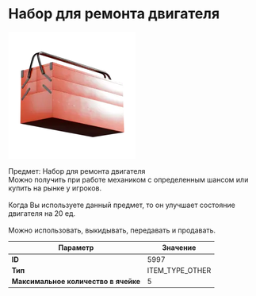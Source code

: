 # Набор для ремонта двигателя

![Item Image](../img/5997.webp?raw=true)

Предмет: Набор для ремонта двигателя<br>Можно получить при работе механиком с определенным шансом или купить на рынке у игроков.<br><br>Когда Вы используете данный предмет, то он улучшает состояние двигателя на 20 ед.<br><br>Можно использовать, выкидывать, передавать и продавать.


| Параметр | Значение |
|----------|----------|
| **ID** | 5997 |
| **Тип** | ITEM_TYPE_OTHER |
| **Максимальное количество в ячейке** | 5 |

